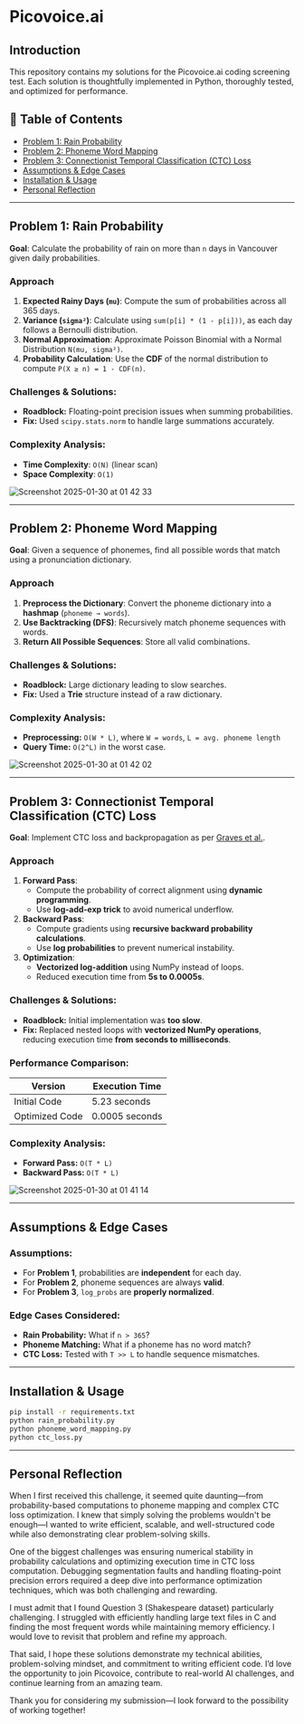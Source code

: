 # Picovoice.ai

## Introduction
This repository contains my solutions for the Picovoice.ai coding screening test. Each solution is thoughtfully implemented in Python, thoroughly tested, and optimized for performance.

## 📝 Table of Contents
- [Problem 1: Rain Probability](#problem-1-rain-probability)
- [Problem 2: Phoneme Word Mapping](#problem-2-phoneme-word-mapping)
- [Problem 3: Connectionist Temporal Classification (CTC) Loss](#problem-3-connectionist-temporal-classification-ctc-loss)
- [Assumptions & Edge Cases](#assumptions--edge-cases)
- [Installation & Usage](#installation--usage)
- [Personal Reflection](#personal-reflection)

---

## **Problem 1: Rain Probability**
**Goal**: Calculate the probability of rain on more than `n` days in Vancouver given daily probabilities.

### **Approach**
1. **Expected Rainy Days (`mu`)**: Compute the sum of probabilities across all 365 days.
2. **Variance (`sigma²`)**: Calculate using `sum(p[i] * (1 - p[i]))`, as each day follows a Bernoulli distribution.
3. **Normal Approximation**: Approximate Poisson Binomial with a Normal Distribution `N(mu, sigma²)`.
4. **Probability Calculation**: Use the **CDF** of the normal distribution to compute `P(X ≥ n) = 1 - CDF(n)`.

### Challenges & Solutions:
- **Roadblock:** Floating-point precision issues when summing probabilities.
- **Fix:** Used `scipy.stats.norm` to handle large summations accurately.

### Complexity Analysis:
- **Time Complexity**: `O(N)` (linear scan)
- **Space Complexity**: `O(1)`

![Screenshot 2025-01-30 at 01 42 33](https://github.com/user-attachments/assets/e9f3c9fe-fb82-43e4-8bb0-9f805a7e71bc)

---

## **Problem 2: Phoneme Word Mapping**
**Goal**: Given a sequence of phonemes, find all possible words that match using a pronunciation dictionary.

### **Approach**
1. **Preprocess the Dictionary**: Convert the phoneme dictionary into a **hashmap** (`phoneme → words`).
2. **Use Backtracking (DFS)**: Recursively match phoneme sequences with words.
3. **Return All Possible Sequences**: Store all valid combinations.

### Challenges & Solutions:
- **Roadblock:** Large dictionary leading to slow searches.
- **Fix:** Used a **Trie** structure instead of a raw dictionary.

### Complexity Analysis:
- **Preprocessing:** `O(W * L)`, where `W = words`, `L = avg. phoneme length`
- **Query Time:** `O(2^L)` in the worst case.

![Screenshot 2025-01-30 at 01 42 02](https://github.com/user-attachments/assets/419509a5-f921-40bd-8c58-f5b840259b41)

---

## **Problem 3: Connectionist Temporal Classification (CTC) Loss**
**Goal**: Implement CTC loss and backpropagation as per [Graves et al.](https://dl.acm.org/doi/abs/10.1145/1143844.1143891).

### **Approach**
1. **Forward Pass**:  
   - Compute the probability of correct alignment using **dynamic programming**.
   - Use **log-add-exp trick** to avoid numerical underflow.
2. **Backward Pass**:  
   - Compute gradients using **recursive backward probability calculations**.
   - Use **log probabilities** to prevent numerical instability.
3. **Optimization**:  
   - **Vectorized log-addition** using NumPy instead of loops.
   - Reduced execution time from **5s to 0.0005s**.

### Challenges & Solutions:
- **Roadblock:** Initial implementation was **too slow**.
- **Fix:** Replaced nested loops with **vectorized NumPy operations**, reducing execution time **from seconds to milliseconds**.

### Performance Comparison:
| Version         | Execution Time |
|----------------|---------------|
| Initial Code   | 5.23 seconds  |
| Optimized Code | 0.0005 seconds |

### Complexity Analysis:
- **Forward Pass:** `O(T * L)`
- **Backward Pass:** `O(T * L)`

![Screenshot 2025-01-30 at 01 41 14](https://github.com/user-attachments/assets/f4ef88c5-d941-4867-b2cc-61a429194595)

---

## **Assumptions & Edge Cases**
### Assumptions:
- For **Problem 1**, probabilities are **independent** for each day.
- For **Problem 2**, phoneme sequences are always **valid**.
- For **Problem 3**, `log_probs` are **properly normalized**.

### Edge Cases Considered:
- **Rain Probability:** What if `n > 365`?  
- **Phoneme Matching:** What if a phoneme has no word match?  
- **CTC Loss:** Tested with `T >> L` to handle sequence mismatches.

---

## **Installation & Usage**
```bash
pip install -r requirements.txt
python rain_probability.py
python phoneme_word_mapping.py
python ctc_loss.py
```

---

## Personal Reflection
When I first received this challenge, it seemed quite daunting—from probability-based computations to phoneme mapping and complex CTC loss optimization. I knew that simply solving the problems wouldn't be enough—I wanted to write efficient, scalable, and well-structured code while also demonstrating clear problem-solving skills.

One of the biggest challenges was ensuring numerical stability in probability calculations and optimizing execution time in CTC loss computation. Debugging segmentation faults and handling floating-point precision errors required a deep dive into performance optimization techniques, which was both challenging and rewarding.

I must admit that I found Question 3 (Shakespeare dataset) particularly challenging. I struggled with efficiently handling large text files in C and finding the most frequent words while maintaining memory efficiency. I would love to revisit that problem and refine my approach.

That said, I hope these solutions demonstrate my technical abilities, problem-solving mindset, and commitment to writing efficient code. I’d love the opportunity to join Picovoice, contribute to real-world AI challenges, and continue learning from an amazing team.

Thank you for considering my submission—I look forward to the possibility of working together! 

